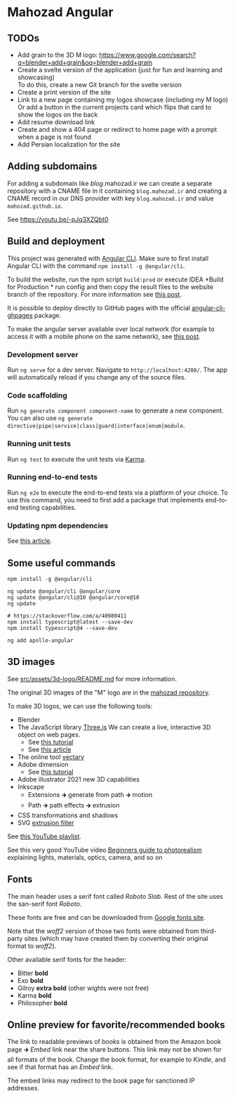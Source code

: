 # Mahozad Angular

## TODOs

- Add grain to the 3D M logo: https://www.google.com/search?q=blender+add+grain&oq=blender+add+grain
- Create a svelte version of the application (just for fun and learning and showcasing)  
  To do this, create a new Git branch for the svelte version
- Create a print version of the site
- Link to a new page containing my logos showcase (including my M logo)  
  Or add a button in the current projects card which flips that card to show the logos on the back
- Add resume download link
- Create and show a 404 page or redirect to home page with a prompt when a page is not found
- Add Persian localization for the site

## Adding subdomains
For adding a subdomain like *blog*.mahozad.ir we can create a separate repository
with a CNAME file in it containing `blog.mahozad.ir` and creating a CNAME record
in our DNS provider with key `blog.mahozad.ir` and value `mahozad.github.io`.

See https://youtu.be/-pJq3XZQbt0

## Build and deployment

This project was generated with [Angular CLI](https://github.com/angular/angular-cli).
Make sure to first install Angular CLI with the command `npm install -g @angular/cli`.

To build the website, run the npm script `build:prod` or execute IDEA *Build for Production * run config
and then copy the result files to the website branch of the repository.
For more information see [this post](https://stackoverflow.com/q/51127798).

It is possible to deploy directly to GitHub pages with the official
[angular-cli-ghpages](https://www.npmjs.com/package/angular-cli-ghpages) package.

To make the angular server available over local network (for example to access
it with a mobile phone on the same network), see [this post](https://stackoverflow.com/q/43071535).

### Development server
Run `ng serve` for a dev server. Navigate to `http://localhost:4200/`. The app will automatically reload if you change any of the source files.

### Code scaffolding
Run `ng generate component component-name` to generate a new component. You can also use `ng generate directive|pipe|service|class|guard|interface|enum|module`.

### Running unit tests
Run `ng test` to execute the unit tests via [Karma](https://karma-runner.github.io).

### Running end-to-end tests
Run `ng e2e` to execute the end-to-end tests via a platform of your choice. To use this command, you need to first add a package that implements end-to-end testing capabilities.

### Updating npm dependencies
See [this article](https://www.carlrippon.com/upgrading-npm-dependencies/).

## Some useful commands

```shell
npm install -g @angular/cli

ng update @angular/cli @angular/core
ng update @angular/cli@10 @angular/core@10
ng update

# https://stackoverflow.com/a/40980411
npm install typescript@latest --save-dev
npm install typescript@4 --save-dev

ng add apollo-angular
```

## 3D images

See [src/assets/3d-logo/README.md](src/assets/3d-logo/README.md) for more information.

The original 3D images of the "M" logo are in the [mahozad repository](https://github.com/mahozad/mahozad).

To make 3D logos, we can use the following tools:
  - Blender
  - The JavaScript library [Three.js](https://github.com/mrdoob/three.js/)
      We can create a live, interactive 3D object on web pages.
    - See [this tutorial](https://youtu.be/Q7AOvWpIVHU)
    - See [this article](https://www.freecodecamp.org/news/render-3d-objects-in-browser-drawing-a-box-with-threejs/)
  - The online tool [vectary](https://www.vectary.com/)
  - Adobe dimension
    - See [this tutorial](https://youtu.be/eHWdSGm8OwQ)
  - Adobe illustrator 2021 new 3D capabilities
  - Inkscape
    - Extensions 🡲 generate from path 🡲 motion
    - Path 🡲 path effects 🡲 extrusion
  - CSS transformations and shadows
  - SVG [extrusion filter](https://www.smashingmagazine.com/2015/05/why-the-svg-filter-is-awesome/)
  
See [this YouTube playlist](https://youtube.com/playlist?list=PLD8AMy73ZVxXnHR_aXT8czc6SHDa0jV7F).

See this very good YouTube video [Beginners guide to photorealism](https://youtu.be/Z8AAX-ENWvQ) explaining
lights, materials, optics, camera, and so on


## Fonts

The main header uses a serif font called *Roboto Slab*.
Rest of the site uses the san-serif font *Roboto*.

These fonts are free and can be downloaded from [Google fonts site](https://fonts.google.com/).

Note that the *woff2* version of those two fonts were obtained from third-party
sites (which may have created them by converting their original format to *woff2*).

Other available serif fonts for the header:
  - Bitter **bold**
  - Exo **bold**
  - Gilroy **extra bold** (other wights were not free)
  - Karma **bold**
  - Philosopher **bold**

## Online preview for favorite/recommended books

The link to readable previews of books is obtained from the Amazon book page 🡲
*Embed* link near the share buttons.
This link may not be shown for all formats of the book.
Change the book format, for example to *Kindle*, and see if that format has an
*Embed* link.

The embed links may redirect to the book page for sanctioned IP addresses.

